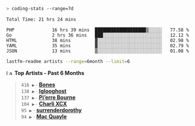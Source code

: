 ```zsh
> coding-stats --range=7d
```

<!--START_SECTION:waka-->

```text
Total Time: 21 hrs 24 mins

PHP              16 hrs 39 mins  ███████████████████▒░░░░░   77.58 %
Go               2 hrs 36 mins   ███░░░░░░░░░░░░░░░░░░░░░░   12.12 %
HTML             38 mins         ▓░░░░░░░░░░░░░░░░░░░░░░░░   02.98 %
YAML             35 mins         ▓░░░░░░░░░░░░░░░░░░░░░░░░   02.79 %
JSON             13 mins         ▒░░░░░░░░░░░░░░░░░░░░░░░░   01.08 %
```

<!--END_SECTION:waka-->

```zsh
lastfm-readme artists --range=6month --limit=6
```

<!--START_LASTFM_ARTISTS:{"period": "6month", "rows": 6}-->
<a href="https://last.fm" target="_blank"><img src="https://user-images.githubusercontent.com/17434202/215290617-e793598d-d7c9-428f-9975-156db1ba89cc.svg" alt="Last.fm Logo" width="18" height="13"/></a> **Top Artists - Past 6 Months**

> `416 ▶️` ∙ **[Bones](https://www.last.fm/music/Bones)**<br/>
> `138 ▶️` ∙ **[Iglooghost](https://www.last.fm/music/Iglooghost)**<br/>
> `137 ▶️` ∙ **[Pi’erre Bourne](https://www.last.fm/music/Pi%E2%80%99erre+Bourne)**<br/>
> `104 ▶️` ∙ **[Charli XCX](https://www.last.fm/music/Charli+XCX)**<br/>
> `95 ▶️` ∙ **[surrenderdorothy](https://www.last.fm/music/surrenderdorothy)**<br/>
> `94 ▶️` ∙ **[Mac Quayle](https://www.last.fm/music/Mac+Quayle)**<br/>
<!--END_LASTFM_ARTISTS-->
